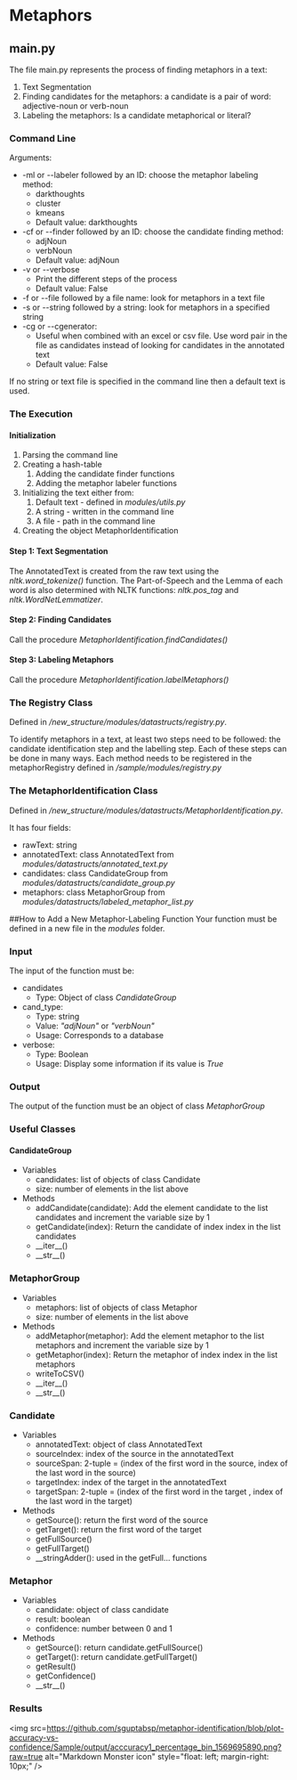 # Metaphors

## main.py

The file main.py represents the process of finding metaphors in a text:
1. Text Segmentation
2. Finding candidates for the metaphors: a candidate is a pair of word: adjective-noun or verb-noun 
3. Labeling the metaphors: Is a candidate metaphorical or literal? 

### Command Line
Arguments:
* -ml or --labeler followed by an ID: choose the metaphor labeling method:
    * darkthoughts
    * cluster
    * kmeans
    * Default value: darkthoughts 
* -cf or --finder followed by an ID: choose the candidate finding method:
    * adjNoun
    * verbNoun
    * Default value: adjNoun
* -v or --verbose
    * Print the different steps of the process
    * Default value: False
* -f or --file followed by a file name: look for metaphors in a text file
* -s or --string followed by a string: look for metaphors in a specified string
* -cg or --cgenerator:
    * Useful when combined with an excel or csv file. Use word pair in the file as candidates instead of looking for candidates in the annotated text
    * Default value: False

If no string or text file is specified in the command line then a default text is used.

### The Execution
#### Initialization

1. Parsing the command line
2. Creating a hash-table
    1. Adding the candidate finder functions
    2. Adding the metaphor labeler functions
3. Initializing the text either from:
    1. Default text - defined in _modules/utils.py_
    2. A string - written in the command line
    3. A file - path in the command line
4. Creating the object MetaphorIdentification
    
#### Step 1: Text Segmentation
The AnnotatedText is created from the raw text using the _nltk.word_tokenize()_ function.
The Part-of-Speech and the Lemma of each word is also determined with NLTK functions: _nltk.pos_tag_ and _nltk.WordNetLemmatizer_.

#### Step 2: Finding Candidates
Call the procedure _MetaphorIdentification.findCandidates()_

#### Step 3: Labeling Metaphors
Call the procedure _MetaphorIdentification.labelMetaphors()_
    
### The Registry Class
Defined in _/new\_structure/modules/datastructs/registry.py_.

To identify metaphors in a text, at least two steps need to be followed:
the candidate identification step and the labelling step.
Each of these steps can be done in many ways.
Each method needs to be registered in the metaphorRegistry defined in 
_/sample/modules/registry.py_

### The MetaphorIdentification Class
Defined in _/new\_structure/modules/datastructs/MetaphorIdentification.py_.

It has four fields:
* rawText: string
* annotatedText: class AnnotatedText from _modules/datastructs/annotated_text.py_
* candidates: class CandidateGroup from _modules/datastructs/candidate_group.py_
* metaphors: class MetaphorGroup from _modules/datastructs/labeled_metaphor_list.py_

##How to Add a New Metaphor-Labeling Function
Your function must be defined in a new file in the _modules_ folder.

### Input
The input of the function must be:
* candidates
    * Type: Object of class _CandidateGroup_
* cand_type:
    * Type: string
    * Value: _"adjNoun"_ or _"verbNoun"_
    * Usage: Corresponds to a database
* verbose:
    * Type: Boolean
    * Usage: Display some information if its value is _True_
    
### Output
The output of the function must be an object of class _MetaphorGroup_

### Useful Classes

#### CandidateGroup
* Variables
    * candidates: list of objects of class Candidate
    * size: number of elements in the list above
* Methods
    * addCandidate(candidate): Add the element candidate to the list candidates and increment the variable size by 1
    * getCandidate(index): Return the candidate of index index in the list candidates
    * \_\_iter\_\_()
    * \_\_str\_\_()
    
### MetaphorGroup
* Variables
    * metaphors: list of objects of class Metaphor
    * size: number of elements in the list above
* Methods
    * addMetaphor(metaphor): Add the element metaphor to the list metaphors and increment the variable size by 1
    * getMetaphor(index): Return the metaphor of index index in the list metaphors
    * writeToCSV()
    * \_\_iter\_\_()
    * \_\_str\_\_()
    
### Candidate
* Variables
    * annotatedText: object of class AnnotatedText
    * sourceIndex: index of the source in the annotatedText
    * sourceSpan: 2-tuple = (index of the first word in the source, index of the last word in the source)
    * targetIndex: index of the target in the annotatedText
    * targetSpan: 2-tuple = (index of the first word in the  target , index of the last word in the  target) 
* Methods
    * getSource(): return the first word of the source
    * getTarget(): return the first word of the target
    * getFullSource()
    * getFullTarget()
    * \_\_stringAdder(): used in the getFull... functions
    
### Metaphor
* Variables
    * candidate: object of class candidate
    * result: boolean
    * confidence: number between 0 and 1
* Methods
    * getSource(): return candidate.getFullSource()
    * getTarget(): return candidate.getFullTarget()
    * getResult()
    * getConfidence()
    * \_\_str\_\_()
    
### Results
<img src=https://github.com/sguptabsp/metaphor-identification/blob/plot-accuracy-vs-confidence/Sample/output/acccuracy1_percentage_bin_1569695890.png?raw=true
     alt="Markdown Monster icon"
     style="float: left; margin-right: 10px;" />

